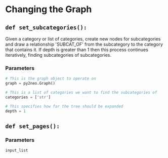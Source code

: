 # Changing the Graph

## `def set_subcategories():`

Given a category or list of categories, create new nodes for subcategories and draw a relationship 'SUBCAT\_OF' from the subcategory to the category that contains it. If depth is greater than 1 then this process continues iteratively, finding subcategories of subcategories.

### Parameters

```python
# This is the graph object to operate on
graph = py2neo.Graph()

# This is a list of categories we want to find the subcategories of
categories = ['str']

# This specifies how far the tree should be expanded
depth = 1
```

## `def set_pages():`



### Parameters

```text
input_list 
```

